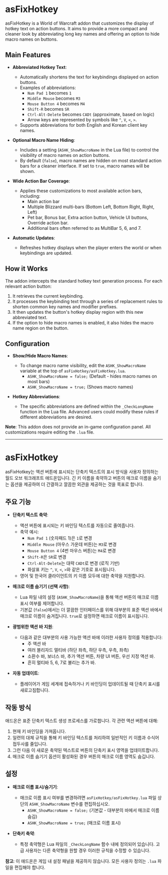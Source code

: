 # asFixHotkey

asFixHotkey is a World of Warcraft addon that customizes the display of hotkey text on action buttons. It aims to provide a more compact and cleaner look by abbreviating long key names and offering an option to hide macro names on buttons.

## Main Features

*   **Abbreviated Hotkey Text**:
    *   Automatically shortens the text for keybindings displayed on action buttons.
    *   Examples of abbreviations:
        *   `Num Pad 1` becomes `1`
        *   `Middle Mouse` becomes `M3`
        *   `Mouse Button 4` becomes `M4`
        *   `Shift-R` becomes `SR`
        *   `Ctrl-Alt-Delete` becomes `CADt` (approximate, based on logic)
        *   Arrow keys are represented by symbols like `^`, `V`, `<`, `>`.
    *   Supports abbreviations for both English and Korean client key names.

*   **Optional Macro Name Hiding**:
    *   Includes a setting (`ASHK_ShowMacroName` in the Lua file) to control the visibility of macro names on action buttons.
    *   By default (`false`), macro names are hidden on most standard action bars for a cleaner interface. If set to `true`, macro names will be shown.

*   **Wide Action Bar Coverage**:
    *   Applies these customizations to most available action bars, including:
        *   Main action bar
        *   Multiple Blizzard multi-bars (Bottom Left, Bottom Right, Right, Left)
        *   Pet bar, Bonus bar, Extra action button, Vehicle UI buttons, Override action bar.
        *   Additional bars often referred to as MultiBar 5, 6, and 7.

*   **Automatic Updates**:
    *   Refreshes hotkey displays when the player enters the world or when keybindings are updated.

## How it Works

The addon intercepts the standard hotkey text generation process. For each relevant action button:
1.  It retrieves the current keybinding.
2.  It processes the keybinding text through a series of replacement rules to shorten common key names and modifier prefixes.
3.  It then updates the button's hotkey display region with this new abbreviated text.
4.  If the option to hide macro names is enabled, it also hides the macro name region on the button.

## Configuration

*   **Show/Hide Macro Names**:
    *   To change macro name visibility, edit the `ASHK_ShowMacroName` variable at the top of `asFixHotkey/asFixHotkey.lua`.
        *   `ASHK_ShowMacroName = false;` (Default - hides macro names on most bars)
        *   `ASHK_ShowMacroName = true;` (Shows macro names)

*   **Hotkey Abbreviations**:
    *   The specific abbreviations are defined within the `_CheckLongName` function in the Lua file. Advanced users could modify these rules if different abbreviations are desired.

**Note**: This addon does not provide an in-game configuration panel. All customizations require editing the `.lua` file.

---

# asFixHotkey

asFixHotkey는 액션 버튼에 표시되는 단축키 텍스트의 표시 방식을 사용자 정의하는 월드 오브 워크래프트 애드온입니다. 긴 키 이름을 축약하고 버튼의 매크로 이름을 숨기는 옵션을 제공하여 더 간결하고 깔끔한 외관을 제공하는 것을 목표로 합니다.

## 주요 기능

*   **단축키 텍스트 축약**:
    *   액션 버튼에 표시되는 키 바인딩 텍스트를 자동으로 줄여줍니다.
    *   축약 예시:
        *   `Num Pad 1` (숫자패드 1)은 `1`로 변경
        *   `Middle Mouse` (마우스 가운데 버튼)는 `M3`로 변경
        *   `Mouse Button 4` (4번 마우스 버튼)는 `M4`로 변경
        *   `Shift-R`은 `SR`로 변경
        *   `Ctrl-Alt-Delete`는 대략 `CADt`로 변경 (로직 기반)
        *   화살표 키는 `^`, `V`, `<`, `>`와 같은 기호로 표시됩니다.
    *   영어 및 한국어 클라이언트의 키 이름 모두에 대한 축약을 지원합니다.

*   **매크로 이름 숨기기 (선택 사항)**:
    *   Lua 파일 내의 설정 (`ASHK_ShowMacroName`)을 통해 액션 버튼의 매크로 이름 표시 여부를 제어합니다.
    *   기본값 (`false`)에서는 더 깔끔한 인터페이스를 위해 대부분의 표준 액션 바에서 매크로 이름이 숨겨집니다. `true`로 설정하면 매크로 이름이 표시됩니다.

*   **광범위한 액션 바 지원**:
    *   다음과 같은 대부분의 사용 가능한 액션 바에 이러한 사용자 정의를 적용합니다:
        *   주 액션 바
        *   여러 블리자드 멀티바 (하단 좌측, 하단 우측, 우측, 좌측)
        *   소환수 바, 보너스 바, 추가 액션 버튼, 차량 UI 버튼, 우선 지정 액션 바.
        *   흔히 멀티바 5, 6, 7로 불리는 추가 바.

*   **자동 업데이트**:
    *   플레이어가 게임 세계에 접속하거나 키 바인딩이 업데이트될 때 단축키 표시를 새로고침합니다.

## 작동 방식

애드온은 표준 단축키 텍스트 생성 프로세스를 가로챕니다. 각 관련 액션 버튼에 대해:
1.  현재 키 바인딩을 가져옵니다.
2.  일련의 대체 규칙을 통해 키 바인딩 텍스트를 처리하여 일반적인 키 이름과 수식어 접두사를 줄입니다.
3.  그런 다음 이 새로운 축약된 텍스트로 버튼의 단축키 표시 영역을 업데이트합니다.
4.  매크로 이름 숨기기 옵션이 활성화된 경우 버튼의 매크로 이름 영역도 숨깁니다.

## 설정

*   **매크로 이름 표시/숨기기**:
    *   매크로 이름 표시 여부를 변경하려면 `asFixHotkey/asFixHotkey.lua` 파일 상단의 `ASHK_ShowMacroName` 변수를 편집하십시오.
        *   `ASHK_ShowMacroName = false;` (기본값 - 대부분의 바에서 매크로 이름 숨김)
        *   `ASHK_ShowMacroName = true;` (매크로 이름 표시)

*   **단축키 축약**:
    *   특정 축약형은 Lua 파일의 `_CheckLongName` 함수 내에 정의되어 있습니다. 고급 사용자는 다른 축약형을 원할 경우 이러한 규칙을 수정할 수 있습니다.

**참고**: 이 애드온은 게임 내 설정 패널을 제공하지 않습니다. 모든 사용자 정의는 `.lua` 파일을 편집해야 합니다.
